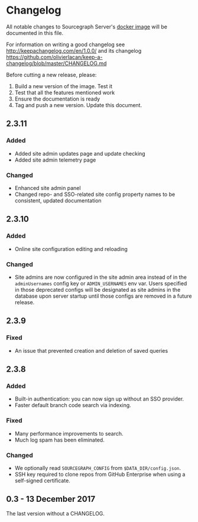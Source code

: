 # Changelog

All notable changes to Sourcegraph Server's [docker
image](https://hub.docker.com/r/sourcegraph/server/tags/) will be documented
in this file.

For information on writing a good changelog see
http://keepachangelog.com/en/1.0.0/ and its changelog
https://github.com/olivierlacan/keep-a-changelog/blob/master/CHANGELOG.md

Before cutting a new release, please:

1. Build a new version of the image. Test it
2. Test that all the features mentioned work
3. Ensure the documentation is ready
4. Tag and push a new version. Update this document.

## 2.3.11

### Added
* Added site admin updates page and update checking
* Added site admin telemetry page

### Changed
* Enhanced site admin panel
* Changed repo- and SSO-related site config property names to be consistent, updated documentation

## 2.3.10

### Added

* Online site configuration editing and reloading

### Changed

* Site admins are now configured in the site admin area instead of in the `adminUsernames` config key or `ADMIN_USERNAMES` env var. Users specified in those deprecated configs will be designated as site admins in the database upon server startup until those configs are removed in a future release.

## 2.3.9

### Fixed

* An issue that prevented creation and deletion of saved queries

## 2.3.8

### Added

* Built-in authentication: you can now sign up without an SSO provider.
* Faster default branch code search via indexing.

### Fixed

* Many performance improvements to search.
* Much log spam has been eliminated.

### Changed

* We optionally read `SOURCEGRAPH_CONFIG` from `$DATA_DIR/config.json`.
* SSH key required to clone repos from GitHub Enterprise when using a self-signed certificate.

## 0.3 - 13 December 2017

The last version without a CHANGELOG.
